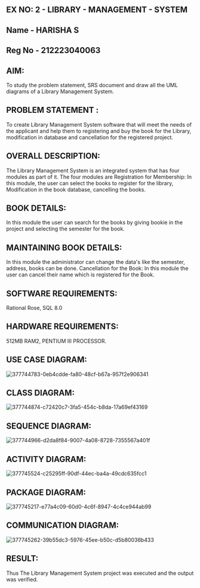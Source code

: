 ## EX NO: 2 - LIBRARY - MANAGEMENT - SYSTEM
## Name - HARISHA S
## Reg No - 212223040063

## AIM:
To study the problem statement, SRS document and draw all the UML diagrams of a Library Management System.

## PROBLEM STATEMENT :
To create Library Management System software that will meet the needs of the applicant and help them to registering and buy the book for the Library, modification in database and cancellation for the registered project.

## OVERALL DESCRIPTION:
The Library Management System is an integrated system that has four modules as part of it. The four modules are Registration for Membership: In this module, the user can select the books to register for the library, Modification in the book database, cancelling the books.

## BOOK DETAILS:
In this module the user can search for the books by giving bookie in the project and selecting the semester for the book.

## MAINTAINING BOOK DETAILS:
In this module the administrator can change the data's like the semester, address, books can be done. Cancellation for the Book: In this module the user can cancel their name which is registered for the Book.

## SOFTWARE REQUIREMENTS:
Rational Rose, SQL 8.0

## HARDWARE REQUIREMENTS:
512MB RAM2, PENTIUM III PROCESSOR.

## USE CASE DIAGRAM:
![377744783-0eb4cdde-fa80-48cf-b67a-957f2e906341](https://github.com/user-attachments/assets/bd0e6564-5c0c-41e6-8abe-4a537bcc0ef6)

## CLASS DIAGRAM:
![377744874-c72420c7-3fa5-454c-b8da-17a69ef43169](https://github.com/user-attachments/assets/d38c60b9-c44e-4dd7-81a2-66759c362b9e)

## SEQUENCE DIAGRAM:
![377744966-d2da8f84-9007-4a08-8728-7355567a401f](https://github.com/user-attachments/assets/a18a5edc-a127-490a-aea3-9263f3fab977)

## ACTIVITY DIAGRAM:
![377745524-c25295ff-90df-44ec-ba4a-49cdc635fcc1](https://github.com/user-attachments/assets/123792d1-a27c-4818-a73f-018a213df5e7)

## PACKAGE DIAGRAM:
![377745217-e77a4c09-60d0-4c6f-8947-4c4ce944ab99](https://github.com/user-attachments/assets/a5eb0aa9-3e1e-45bd-ba69-80a6cc16d6a1)

## COMMUNICATION DIAGRAM: 
![377745262-39b55dc3-5976-45ee-b50c-d5b80036b433](https://github.com/user-attachments/assets/d5c7daf6-3315-48a5-b4e3-33c13448cfb9)

## RESULT:
Thus The Library Management System project was executed and the output was verified.
